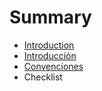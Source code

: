 # Summary

* [Introduction](README.md)
* [Introducción](introduccion.md)
* [Convenciones](convenciones.md)
* Checklist

